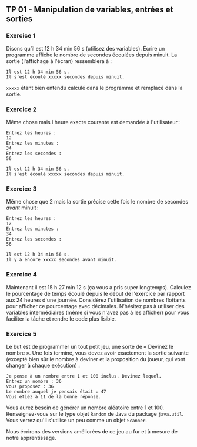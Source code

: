 ## TP 01 - Manipulation de variables, entrées et sorties

### Exercice 1

Disons qu’il est 12 h 34 min 56 s (utilisez des variables). Écrire un programme affiche le nombre de secondes écoulées depuis minuit. La sortie (l'affichage à l'écran) ressemblera à :

```
Il est 12 h 34 min 56 s.
Il s'est écoulé xxxxx secondes depuis minuit.
```

`xxxxx` étant bien entendu calculé dans le programme et remplacé dans la sortie.

### Exercice 2

Même chose mais l'heure exacte courante est demandée à l'utilisateur :

```
Entrez les heures :
12
Entrez les minutes :
34
Entrez les secondes :
56

Il est 12 h 34 min 56 s.
Il s'est écoulé xxxxx secondes depuis minuit.
```

### Exercice 3

Même chose que 2 mais la sortie précise cette fois le nombre de secondes *avant* minuit :

```
Entrez les heures :
12
Entrez les minutes :
34
Entrez les secondes :
56

Il est 12 h 34 min 56 s.
Il y a encore xxxxx secondes avant minuit.
```

### Exercice 4

Maintenant il est 15 h 27 min 12 s (ça vous a pris super longtemps). Calculez le pourcentage de temps écoulé depuis le début de l'exercice par rapport aux 24 heures d'une journée. Considérez l'utilisation de nombres flottants pour afficher ce pourcentage avec décimales. N’hésitez pas à utiliser des variables intermédiaires (même si vous n'avez pas à les afficher) pour vous faciliter la tâche et rendre le code plus lisible.

### Exercice 5

Le but est de programmer un tout petit jeu, une sorte de « Devinez le nombre ». Une fois terminé, vous devez avoir exactement la sortie suivante (excepté bien sûr le nombre à deviner et la proposition du joueur, qui vont changer à chaque exécution) :

```
Je pense à un nombre entre 1 et 100 inclus. Devinez lequel.
Entrez un nombre : 36
Vous proposez : 36
Le nombre auquel je pensais était : 47
Vous étiez à 11 de la bonne réponse.
```

Vous aurez besoin de générer un nombre aléatoire entre 1 et 100. Renseignez-vous sur le type objet `Random` de Java du package `java.util`. Vous verrez qu'il s'utilise un peu comme un objet `Scanner`.

Nous écrirons des versions améliorées de ce jeu au fur et à mesure de notre apprentissage.
